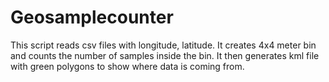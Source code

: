# Geosamplecounter
This script reads csv files with longitude, latitude.  It creates 4x4 meter bin and counts the number of samples inside the bin.  It then generates kml file with green polygons to show where data is coming from.
